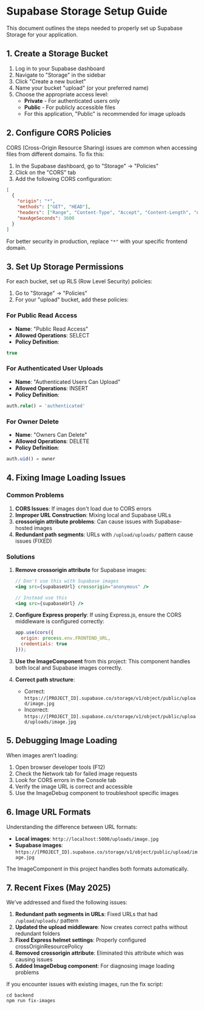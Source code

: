 # Supabase Storage Setup Guide

This document outlines the steps needed to properly set up Supabase Storage for your application.

## 1. Create a Storage Bucket

1. Log in to your Supabase dashboard
2. Navigate to "Storage" in the sidebar
3. Click "Create a new bucket"
4. Name your bucket "upload" (or your preferred name)
5. Choose the appropriate access level:
   - **Private** - For authenticated users only
   - **Public** - For publicly accessible files
   - For this application, "Public" is recommended for image uploads

## 2. Configure CORS Policies

CORS (Cross-Origin Resource Sharing) issues are common when accessing files from different domains. To fix this:

1. In the Supabase dashboard, go to "Storage" → "Policies"
2. Click on the "CORS" tab
3. Add the following CORS configuration:

```json
[
  {
    "origin": "*",
    "methods": ["GET", "HEAD"],
    "headers": ["Range", "Content-Type", "Accept", "Content-Length", "Authorization"],
    "maxAgeSeconds": 3600
  }
]
```

For better security in production, replace `"*"` with your specific frontend domain.

## 3. Set Up Storage Permissions

For each bucket, set up RLS (Row Level Security) policies:

1. Go to "Storage" → "Policies"
2. For your "upload" bucket, add these policies:

### For Public Read Access
- **Name**: "Public Read Access"
- **Allowed Operations**: SELECT
- **Policy Definition**:
```sql
true
```

### For Authenticated User Uploads
- **Name**: "Authenticated Users Can Upload"
- **Allowed Operations**: INSERT
- **Policy Definition**:
```sql
auth.role() = 'authenticated'
```

### For Owner Delete
- **Name**: "Owners Can Delete"
- **Allowed Operations**: DELETE
- **Policy Definition**:
```sql
auth.uid() = owner
```

## 4. Fixing Image Loading Issues

### Common Problems

1. **CORS Issues**: If images don't load due to CORS errors
2. **Improper URL Construction**: Mixing local and Supabase URLs
3. **crossorigin attribute problems**: Can cause issues with Supabase-hosted images
4. **Redundant path segments**: URLs with `/upload/uploads/` pattern cause issues (FIXED)

### Solutions

1. **Remove crossorigin attribute** for Supabase images:
   ```jsx
   // Don't use this with Supabase images
   <img src={supabaseUrl} crossorigin="anonymous" />
   
   // Instead use this
   <img src={supabaseUrl} />
   ```

2. **Configure Express properly**:
   If using Express.js, ensure the CORS middleware is configured correctly:
   ```js
   app.use(cors({
     origin: process.env.FRONTEND_URL,
     credentials: true
   }));
   ```

3. **Use the ImageComponent** from this project:
   This component handles both local and Supabase images correctly.

4. **Correct path structure**: 
   - Correct: `https://[PROJECT_ID].supabase.co/storage/v1/object/public/upload/image.jpg`
   - Incorrect: `https://[PROJECT_ID].supabase.co/storage/v1/object/public/upload/uploads/image.jpg`

## 5. Debugging Image Loading

When images aren't loading:

1. Open browser developer tools (F12)
2. Check the Network tab for failed image requests
3. Look for CORS errors in the Console tab
4. Verify the image URL is correct and accessible
5. Use the ImageDebug component to troubleshoot specific images

## 6. Image URL Formats

Understanding the difference between URL formats:

- **Local images**: `http://localhost:5000/uploads/image.jpg`
- **Supabase images**: `https://[PROJECT_ID].supabase.co/storage/v1/object/public/upload/image.jpg`

The ImageComponent in this project handles both formats automatically.

## 7. Recent Fixes (May 2025)

We've addressed and fixed the following issues:

1. **Redundant path segments in URLs**: Fixed URLs that had `/upload/uploads/` pattern
2. **Updated the upload middleware**: Now creates correct paths without redundant folders
3. **Fixed Express helmet settings**: Properly configured crossOriginResourcePolicy
4. **Removed crossorigin attribute**: Eliminated this attribute which was causing issues
5. **Added ImageDebug component**: For diagnosing image loading problems

If you encounter issues with existing images, run the fix script:
```
cd backend
npm run fix-images
``` 